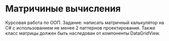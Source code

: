 # Матричиные вычисления
Курсовая работа по ООП.
Задание: написать матричный калькулятор на C# с использованием не менее 2 паттернов проектирования. Также класс матрицы должен быть наследован от компоненты DataGridView.
